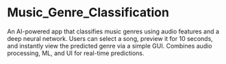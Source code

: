 # Music_Genre_Classification
An AI-powered app that classifies music genres using audio features and a deep neural network. Users can select a song, preview it for 10 seconds, and instantly view the predicted genre via a simple GUI. Combines audio processing, ML, and UI for real-time predictions.
